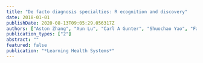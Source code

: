 ```yaml
---
title: "De facto diagnosis specialties: R ecognition and discovery"
date: 2018-01-01
publishDate: 2020-08-13T09:05:29.056317Z
authors: ["Aston Zhang", "Xun Lu", "Carl A Gunter", "Shuochao Yao", "Fangbo Tao", "Rongda Zhu", "Huan Gui", "Daniel Fabbri", "David Liebovitz", "Bradley Malin"]
publication_types: ["2"]
abstract: ""
featured: false
publication: "*Learning Health Systems*"
---
```


